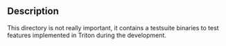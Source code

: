 ## Description

This directory is not really important, it contains a testsuite binaries 
to test features implemented in Triton during the development. 
